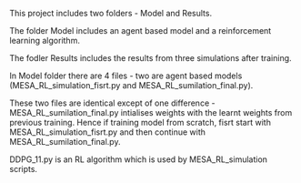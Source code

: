 This project includes two folders - Model and Results.

The folder Model includes an agent based model and a reinforcement learning algorithm.

The fodler Results includes the results from three simulations after training.



In Model folder there are 4 files - two are agent based models (MESA_RL_simulation_fisrt.py and MESA_RL_sumilation_final.py).

These two files are identical except of one difference - MESA_RL_sumilation_final.py intialises weights with the learnt weights from previous training. Hence if training model from scratch, fisrt start with MESA_RL_simulation_fisrt.py and then continue with MESA_RL_sumilation_final.py.

DDPG_11.py is an RL algorithm which is used by MESA_RL_simulation scripts. 
